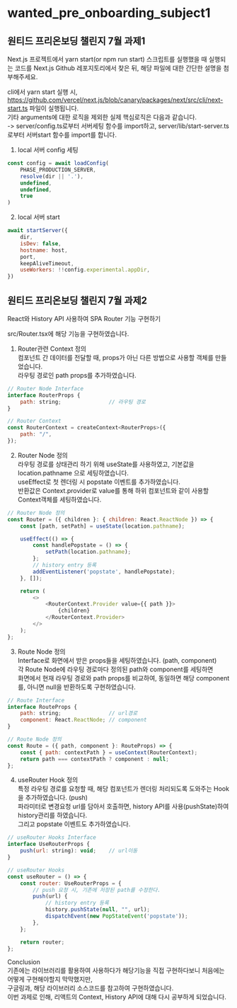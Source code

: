 # wanted_pre_onboarding_subject1
## 원티드 프리온보딩 챌린지 7월 과제1  

Next.js 프로젝트에서 yarn start(or npm run start) 스크립트를 실행했을 때 실행되는 코드를 Next.js Github 레포지토리에서 찾은 뒤, 해당 파일에 대한 간단한 설명을 첨부해주세요.  

cli에서 yarn start 실행 시, https://github.com/vercel/next.js/blob/canary/packages/next/src/cli/next-start.ts 파일이 실행됩니다.  
기타 arguments에 대한 로직을 제외한 실제 핵심로직은 다음과 같습니다.  
-> server/config.ts로부터 서버세팅 함수를 import하고, server/lib/start-server.ts로부터 서버start 함수를 import를 합니다.  

1. local 서버 config 세팅
```javascript
const config = await loadConfig(
    PHASE_PRODUCTION_SERVER,
    resolve(dir || '.'),
    undefined,
    undefined,
    true
)
```

2. local 서버 start
```javascript
await startServer({
    dir,
    isDev: false,
    hostname: host,
    port,
    keepAliveTimeout,
    useWorkers: !!config.experimental.appDir,
})
```


## 원티드 프리온보딩 챌린지 7월 과제2  

React와 History API 사용하여 SPA Router 기능 구현하기  

src/Router.tsx에 해당 기능을 구현하였습니다.  

1. Router관련 Context 정의  
컴포넌트 간 데이터를 전달할 때, props가 아닌 다른 방법으로 사용할 객체를 만들었습니다.  
라우팅 경로인 path props를 추가하였습니다.  

```javascript
// Router Node Interface
interface RouterProps {
    path: string;               // 라우팅 경로
}

// Router Context
const RouterContext = createContext<RouterProps>({
    path: "/",
});
```

2. Router Node 정의  
라우팅 경로를 상태관리 하기 위해 useState를 사용하였고, 기본값을 location.pathname 으로 세팅하였습니다.  
useEffect로 첫 렌더링 시 popstate 이벤트를 추가하였습니다.  
반환값은 Context.provider로 value를 통해 하위 컴포넌트와 같이 사용할 Context객체를 세팅하였습니다.  

```javascript
// Router Node 정의
const Router = ({ children }: { children: React.ReactNode }) => {
    const [path, setPath] = useState(location.pathname);

    useEffect(() => {
        const handlePopstate = () => {
            setPath(location.pathname);
        };
        // history entry 등록
        addEventListener('popstate', handlePopstate);
    }, []);

    return (
        <>
            <RouterContext.Provider value={{ path }}>
                {children}
            </RouterContext.Provider>
        </>
    );
};
```

3. Route Node 정의  
Interface로 화면에서 받은 props들을 세팅하였습니다. (path, component)  
각 Route Node에 라우팅 경로마다 정의된 path와 component를 세팅하면  
화면에서 현재 라우팅 경로와 path props를 비교하여, 동일하면 해당 component를, 아니면 null을 반환하도록 구현하였습니다.  

```javascript
// Route Interface
interface RouteProps {
    path: string;               // url경로
    component: React.ReactNode; // component
}

// Route Node 정의
const Route = ({ path, component }: RouteProps) => {
    const { path: contextPath } = useContext(RouterContext);
    return path === contextPath ? component : null;
};
```

4. useRouter Hook 정의  
특정 라우팅 경로를 요청할 때, 해당 컴포넌트가 렌더링 처리되도록 도와주는 Hook을 추가하였습니다. (push)  
파라미터로 변경요청 url를 담아서 호출하면, history API를 사용(pushState)하여 history관리를 하였습니다.  
그리고 popstate 이벤트도 추가하였습니다.  

```javascript
// useRouter Hooks Interface
interface UseRouterProps {
    push(url: string): void;    // url이동
}

// useRouter Hooks
const useRouter = () => {
    const router: UseRouterProps = {
        // push 요청 시, 기존에 저장된 path를 수정한다.
        push(url) {
            // history entry 등록
            history.pushState(null, "", url);
            dispatchEvent(new PopStateEvent('popstate'));
        },
    };

    return router;
};
```

Conclusion  
  기존에는 라이브러리를 활용하여 사용하다가 해당기능을 직접 구현하다보니 처음에는 어떻게 구현해야할지 막막했지만,  
  구글링과, 해당 라이브러리 소스코드를 참고하여 구현하였습니다.  
  이번 과제로 인해, 리액트의 Context, History API에 대해 다시 공부하게 되었습니다.  